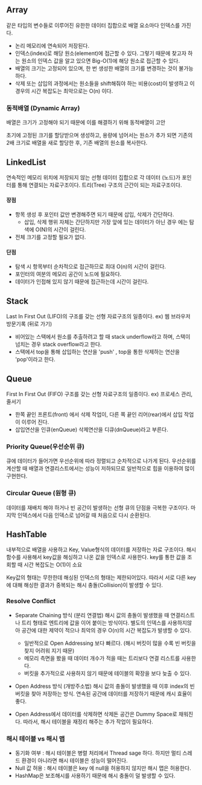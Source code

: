 ## Array
같은 타입의 변수들로 이루어진 유한한 데이터 집합으로 배열 요소마다 인덱스를 가진다.

- 논리 메모리에 연속되어 저장된다.
- 인덱스(index)로 해당 원소(element)에 접근할 수 있다. 그렇기 때문에 찾고자 하는 원소의 인덱스 값을 알고 있으면 Big-O(1)에 해당 원소로 접근할 수 있다. 
- 배열의 크기는 고정되어 있으며, 한 번 생성한 배열의 크기를 변경하는 것이 불가능하다.
- 삭제 또는 삽입의 과정에서는 원소들을 shift해줘야 하는 비용(cost)이 발생하고 이 경우의 시간 복잡도는 최악으로는 O(n) 이다.

### 동적배열 (Dynamic Array)
배열은 크기가 고정해야 되기 때문에 이를 해결하기 위해 동적배열이 고안

초기에 고정된 크기를 할당받으며 생성하고, 용량에 넘어서는 원소가 추가 되면 기존의 2배 크기로 배열을 새로 할당한 후, 기존 배열의 원소를 복사한다. 


## LinkedList 
연속적인 메모리 위치에 저장되지 않는 선형 데이터 집합으로 각 데이터 (노드)가 포인터를 통해 연결되는 자료구조이다. 트리(Tree) 구조의 근간이 되는 자료구조이다.

#### 장점
- 항목 생성 후 포인터 값만 변경해주면 되기 때문에 삽입, 삭제가 간단하다.
   - 삽입, 삭제 행위 자체는 간단하지만 가장 앞에 있는 데이터가 아닌 경우 에는 탐색에 O(N)의 시간이 걸린다.
- 전체 크기를 고정할 필요가 없다.

#### 단점
- 탐색 시 항목부터 순차적으로 접근하므로 최대 O(n)의 시간이 걸린다.
- 포인터의 여분의 메모리 공간이 노드에 필요하다.
- 데이터가 인접해 있지 않기 때문에 접근하는데 시간이 걸린다.


## Stack
Last In First Out (LIFO)의 구조를 갖는 선형 자료구조의 일종이다. ex) 웹 브라우저 방문기록 (뒤로 가기)

- 비어있는 스택에서 원소를 추출하려고 할 때 stack underflow라고 하며, 스택이 넘치는 경우 stack overflow라고 한다.
- 스택에서 top을 통해 삽입하는 연산을 'push' , top을 통한 삭제하는 연산을 'pop'이라고 한다.

## Queue
First In First Out (FIFO) 구조를 갖는 선형 자료구조의 일종이다. ex) 프로세스 관리, 줄서기

- 한쪽 끝인 프론트(front) 에서 삭제 작업이, 다른 쪽 끝인 리어(rear)에서 삽입 작업이 이루어 진다.
- 삽입연산을 인큐(enQueue) 삭제연산을 디큐(dnQueue)라고 부른다.

### Priority Queue(우선순위 큐)
큐에 데이터가 들어가면 우선순위에 따라 정렬되고 순차적으로 나가게 된다. 우선순위를 계산할 때 배열과 연결리스트에서는 성능이 저하되므로 일반적으로 힙을 이용하여 많이 구현한다.

### Circular Queue (원형 큐)
데이터를 재배치 해야 하거나 빈 공간이 발생하는 선형 큐의 단점을 극복한 구조이다. 마지막 인덱스에서 다음 인덱스로 넘어갈 때 처음으로 다시 순환된다.

## HashTable
내부적으로 배열을 사용하고 Key, Value형식의 데이터를 저장하는 자료 구조이다. 해시 함수를 사용해서 key값을 해싱하고 나온 값을 인덱스로 사용한다. key를 통한 값을 조회할 때 시간 복잡도는 O(1)이 소요

Key값의 형태는 무한한데 해싱된 인덱스의 형태는 제한되어있다. 따라서 서로 다른 key에 대해 해싱한 결과가 중복되는 해시 충돌(Collision)이 발생할 수 있다.

### Resolve Conflict

- Separate Chaining 방식 (분리 연결법)
해시 값의 충돌이 발생했을 때 연결리스트나 트리 형태로 엔트리에 값을 이어 붙이는 방식이다. 별도의 인덱스를 사용하지않아 공간에 대한 제약이 적으나 최악의 경우 O(n)의 시간 복잡도가 발생할 수 있다. 

  - 일반적으로 Open Addressing 보다 빠르다. (해시 버킷이 많을 수록 빈 버킷을 찾지 어려워 지기 때문)
  - 메모리 측면을 봤을 때 데이터 개수가 적을 때는 트리보다 연결 리스트를 사용한다.
  - 버킷을 추가적으로 사용하지 않기 때문에 테이블의 확장을 보다 늦출 수 있다.

-  Open Address 방식 (개방주소법)
해시 값의 충돌이 발생했을 때 이후 index의 빈 버킷을 찾아 저장하는 방식. 연속된 공간에 데이터를 저장하기 때문에 캐시 효율이 좋다.
  - Open Address에서 데이터를 삭제하면 삭제돈 공간은 Dummy Space로 채워진다. 따라서, 해시 테이블을 재정리 해주는 추가 작업이 필요하다.
  
### 해시 테이블 vs 해시 맵

- 동기화 여부 : 해시 테이블은 병렬 처리에서 Thread sage 하다. 하지만 멀티 스레드 환경이 아니라면 해시 테이블은 성능이 떨어진다.
- Null 값 허용 : 해시 테이블은 key 에 null을 허용하지 않지만 해시 맵은 허용한다.
- HashMap은 보조해시를 사용하기 때문에 해시 충돌이 덜 발생할 수 있다.
